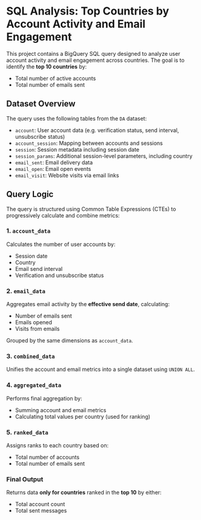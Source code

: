 # SQL Analysis: Top Countries by Account Activity and Email Engagement

This project contains a BigQuery SQL query designed to analyze user account activity and email engagement across countries. The goal is to identify the **top 10 countries** by:

- Total number of active accounts
- Total number of emails sent

## Dataset Overview

The query uses the following tables from the `DA` dataset:

- `account`: User account data (e.g. verification status, send interval, unsubscribe status)
- `account_session`: Mapping between accounts and sessions
- `session`: Session metadata including session date
- `session_params`: Additional session-level parameters, including country
- `email_sent`: Email delivery data
- `email_open`: Email open events
- `email_visit`: Website visits via email links

## Query Logic

The query is structured using Common Table Expressions (CTEs) to progressively calculate and combine metrics:

### 1. `account_data`
Calculates the number of user accounts by:
- Session date  
- Country  
- Email send interval  
- Verification and unsubscribe status

### 2. `email_data`
Aggregates email activity by the **effective send date**, calculating:
- Number of emails sent  
- Emails opened  
- Visits from emails  

Grouped by the same dimensions as `account_data`.

### 3. `combined_data`
Unifies the account and email metrics into a single dataset using `UNION ALL`.

### 4. `aggregated_data`
Performs final aggregation by:
- Summing account and email metrics
- Calculating total values per country (used for ranking)

### 5. `ranked_data`
Assigns ranks to each country based on:
- Total number of accounts  
- Total number of emails sent  

### Final Output
Returns data **only for countries** ranked in the **top 10** by either:
- Total account count  
- Total sent messages  


